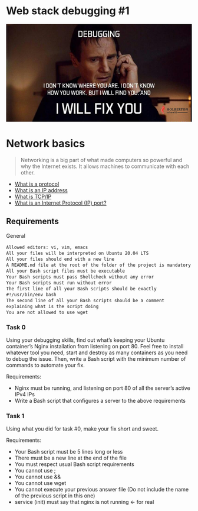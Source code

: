 # Web stack debugging #1
<img src="./B4eeypV.jpg">

#####
# Network basics
> Networking is a big part of what made computers so powerful and why the Internet exists. It allows machines to communicate with each other.
- [What is a protocol](https://www.techtarget.com/searchnetworking/definition/protocol)
- [What is an IP address](https://computer.howstuffworks.com/internet/basics/what-is-an-ip-address.htm)
- [What is TCP/IP](https://www.techtarget.com/searchnetworking/definition/TCP-IP)
- [What is an Internet Protocol (IP) port?](https://www.lifewire.com/port-numbers-on-computer-networks-817939)

## Requirements
General

    Allowed editors: vi, vim, emacs
    All your files will be interpreted on Ubuntu 20.04 LTS
    All your files should end with a new line
    A README.md file at the root of the folder of the project is mandatory
    All your Bash script files must be executable
    Your Bash scripts must pass Shellcheck without any error
    Your Bash scripts must run without error
    The first line of all your Bash scripts should be exactly #!/usr/bin/env bash
    The second line of all your Bash scripts should be a comment explaining what is the script doing
    You are not allowed to use wget

### Task 0
Using your debugging skills, find out what’s keeping your Ubuntu container’s Nginx installation from listening on port 80. Feel free to install whatever tool you need, start and destroy as many containers as you need to debug the issue. Then, write a Bash script with the minimum number of commands to automate your fix.

Requirements:

- Nginx must be running, and listening on port 80 of all the server’s active IPv4 IPs
- Write a Bash script that configures a server to the above requirements

### Task 1
Using what you did for task #0, make your fix short and sweet.

Requirements:

- Your Bash script must be 5 lines long or less
- There must be a new line at the end of the file
- You must respect usual Bash script requirements
- You cannot use ;
- You cannot use &&
- You cannot use wget
- You cannot execute your previous answer file (Do not include the name of the previous script in this one)
- service (init) must say that nginx is not running ← for real
